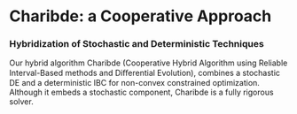# Charibde: a Cooperative Approach

### Hybridization of Stochastic and Deterministic Techniques

Our hybrid algorithm Charibde (Cooperative Hybrid Algorithm using Reliable Interval-Based methods and Diﬀerential Evolution), combines a stochastic DE and a deterministic IBC for non-convex constrained optimization. Although it embeds a stochastic component, Charibde is a fully rigorous solver.
